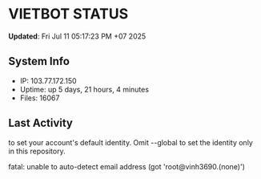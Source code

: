 # VIETBOT STATUS
**Updated**: Fri Jul 11 05:17:23 PM +07 2025

## System Info
- IP: 103.77.172.150
- Uptime: up 5 days, 21 hours, 4 minutes
- Files: 16067

## Last Activity

to set your account's default identity.
Omit --global to set the identity only in this repository.

fatal: unable to auto-detect email address (got 'root@vinh3690.(none)')
